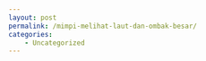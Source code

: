 ```yaml
---
layout: post
permalink: /mimpi-melihat-laut-dan-ombak-besar/
categories:
    - Uncategorized
---
```


